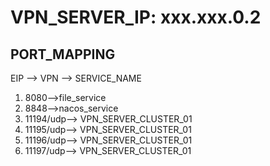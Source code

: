 # VPN_SERVER_IP:  xxx.xxx.0.2
## PORT_MAPPING

EIP -->  VPN --> SERVICE_NAME
1. 8080-->file_service
2. 8848-->nacos_service
3. 11194/udp--> VPN_SERVER_CLUSTER_01
4. 11195/udp--> VPN_SERVER_CLUSTER_01
5. 11196/udp--> VPN_SERVER_CLUSTER_01
6. 11197/udp--> VPN_SERVER_CLUSTER_01